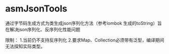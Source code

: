 # asmJsonTools
通过字节码生成方式为类生成json序列化方法（参考lombok 生成的toString）旨在解决json序列化、反序列化性能问题

限制：
1.当前仍不支持反序列化
2.要求Map、Collection必须带有泛型，编译期间无法探知实际类型。
